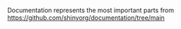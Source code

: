 Documentation represents the most important parts from https://github.com/shinyorg/documentation/tree/main